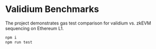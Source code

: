 # Validium Benchmarks

The project demonstrates gas test comparison for validium vs. zkEVM sequencing on Ethereum L1.
```sh
npm i
npm run test
```
